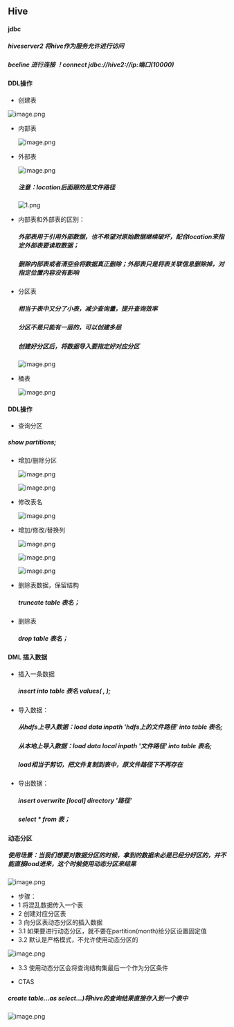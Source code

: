 ## Hive
#### jdbc
##### hiveserver2 将hive作为服务允许进行访问
##### beeline 进行连接 ！connect jdbc://hive2://ip:端口(10000)
#### DDL操作
* 创建表

 ![image.png](https://upload-images.jianshu.io/upload_images/14466577-8445a330d0d7667b.png?imageMogr2/auto-orient/strip%7CimageView2/2/w/1240)
 
* 内部表
 
  ![image.png](https://upload-images.jianshu.io/upload_images/14466577-b30a14347c8a122d.png?imageMogr2/auto-orient/strip%7CimageView2/2/w/1240)
 
* 外部表
  
  ![image.png](https://upload-images.jianshu.io/upload_images/14466577-6bf8431764493534.png?imageMogr2/auto-orient/strip%7CimageView2/2/w/1240)

   ##### 注意：location后面跟的是文件路径
   
   ![1.png](https://upload-images.jianshu.io/upload_images/14466577-d83fd422019e415d.png?imageMogr2/auto-orient/strip%7CimageView2/2/w/1240)
  
* 内部表和外部表的区别：
   ##### 外部表用于引用外部数据，也不希望对原始数据继续破坏，配合location来指定外部表要读取数据；
   #####  删除内部表或者清空会将数据真正删除；外部表只是将表关联信息删除掉，对指定位置内容没有影响
* 分区表
   ##### 相当于表中又分了小表，减少查询量，提升查询效率
   ##### 分区不是只能有一层的，可以创建多层
   ##### 创建好分区后，将数据导入要指定好对应分区
   
  ![image.png](https://upload-images.jianshu.io/upload_images/14466577-efff8cbd91813464.png?imageMogr2/auto-orient/strip%7CimageView2/2/w/1240)
  
* 桶表 

  ![image.png](https://upload-images.jianshu.io/upload_images/14466577-957466c0eb594400.png?imageMogr2/auto-orient/strip%7CimageView2/2/w/1240)
  
#### DDL操作

* 查询分区
##### show partitions;
* 增加/删除分区
  
  ![image.png](https://upload-images.jianshu.io/upload_images/14466577-33ff9e58fd01f155.png?imageMogr2/auto-orient/strip%7CimageView2/2/w/1240)
  
  ![image.png](https://upload-images.jianshu.io/upload_images/14466577-8800948b28fd028f.png?imageMogr2/auto-orient/strip%7CimageView2/2/w/1240)



* 修改表名

  ![image.png](https://upload-images.jianshu.io/upload_images/14466577-d29a1673e998cfd0.png?imageMogr2/auto-orient/strip%7CimageView2/2/w/1240)

* 增加/修改/替换列

  ![image.png](https://upload-images.jianshu.io/upload_images/14466577-abe9851a9ac0f5fd.png?imageMogr2/auto-orient/strip%7CimageView2/2/w/1240)
  
  ![image.png](https://upload-images.jianshu.io/upload_images/14466577-47f5a37a3fb9dbc0.png?imageMogr2/auto-orient/strip%7CimageView2/2/w/1240)
  
  ![image.png](https://upload-images.jianshu.io/upload_images/14466577-69958d109089758e.png?imageMogr2/auto-orient/strip%7CimageView2/2/w/1240)

* 删除表数据，保留结构

   ##### truncate table 表名；

* 删除表
 
  ##### drop table 表名；

#### DML 插入数据   
*  插入一条数据
   ##### insert into table 表名 values( , );
*  导入数据：
   ##### 从hdfs上导入数据：load data inpath 'hdfs上的文件路径' into table 表名;
   ##### 从本地上导入数据：load data local inpath '文件路径' into table 表名;
   ##### load相当于剪切，把文件复制到表中，原文件路径下不再存在
*  导出数据：
   ##### insert overwrite [local] directory '路径'
   ##### select * from 表； 
#### 动态分区
##### 使用场景：当我们想要对数据分区的时候，拿到的数据未必是已经分好区的，并不能直接load进来，这个时候使用动态分区来结果
 
  ![image.png](https://upload-images.jianshu.io/upload_images/14466577-c8b50706f3e5276b.png?imageMogr2/auto-orient/strip%7CimageView2/2/w/1240)
  * 步骤：
  * 1 将混乱数据传入一个表
  * 2 创建对应分区表
  * 3 向分区表动态分区的插入数据 
  * 3.1 如果要进行动态分区，就不要在partition(month)给分区设置固定值
  * 3.2 默认是严格模式，不允许使用动态分区的
  
   ![image.png](https://upload-images.jianshu.io/upload_images/14466577-f79d30bf4a1cefdd.png?imageMogr2/auto-orient/strip%7CimageView2/2/w/1240)
 
  * 3.3 使用动态分区会将查询结构集最后一个作为分区条件
  
* CTAS
##### create table...as select...)将hive的查询结果直接存入到一个表中
  
  ![image.png](https://upload-images.jianshu.io/upload_images/14466577-689a1d97223d6bd0.png?imageMogr2/auto-orient/strip%7CimageView2/2/w/1240)
   

 
 

   

